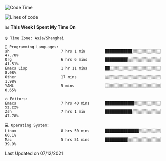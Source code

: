 <!--START_SECTION:waka-->
![Code Time](http://img.shields.io/badge/Code%20Time-467%20hrs%2035%20mins-blue)

![Lines of code](https://img.shields.io/badge/From%20Hello%20World%20I%27ve%20Written-22%20Thousand%20lines%20of%20code-blue)

📊 **This Week I Spent My Time On** 

```text
⌚︎ Time Zone: Asia/Shanghai

💬 Programming Languages: 
sh                       7 hrs 1 min         ████████████░░░░░░░░░░░░░   47.78% 
Org                      6 hrs 6 mins        ██████████░░░░░░░░░░░░░░░   41.51% 
Emacs Lisp               1 hr 11 mins        ██░░░░░░░░░░░░░░░░░░░░░░░   8.08% 
Other                    17 mins             ░░░░░░░░░░░░░░░░░░░░░░░░░   1.98% 
YAML                     5 mins              ░░░░░░░░░░░░░░░░░░░░░░░░░   0.65%

🔥 Editors: 
Emacs                    7 hrs 40 mins       █████████████░░░░░░░░░░░░   52.22% 
Zsh                      7 hrs 1 min         ████████████░░░░░░░░░░░░░   47.78%

💻 Operating System: 
Linux                    8 hrs 50 mins       ███████████████░░░░░░░░░░   60.1% 
Mac                      5 hrs 51 mins       ██████████░░░░░░░░░░░░░░░   39.9%

```


 Last Updated on 07/12/2021
<!--END_SECTION:waka-->
